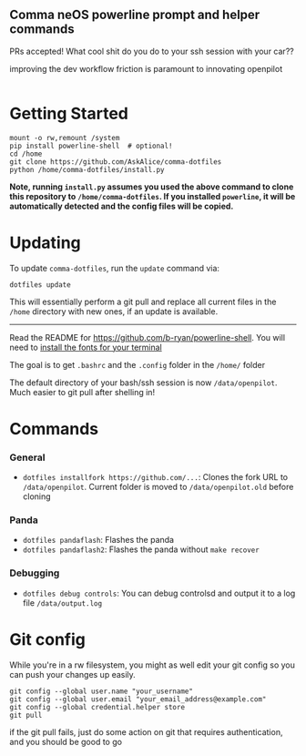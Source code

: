 ## Comma neOS powerline prompt and helper commands

PRs accepted! What cool shit do you do to your ssh session with your car??

improving the dev workflow friction is paramount to innovating openpilot

<img src="https://emu.bz/xmf" alt="" />

# Getting Started
```
mount -o rw,remount /system
pip install powerline-shell  # optional!
cd /home
git clone https://github.com/AskAlice/comma-dotfiles
python /home/comma-dotfiles/install.py
```
**Note, running `install.py` assumes you used the above command to clone this repository to `/home/comma-dotfiles`. If you installed `powerline`, it will be automatically detected and the config files will be copied.**

# Updating
To update `comma-dotfiles`, run the `update` command via:
```
dotfiles update
```
This will essentially perform a git pull and replace all current files in the `/home` directory with new ones, if an update is available.

---
Read the README for https://github.com/b-ryan/powerline-shell. You will need to [install the fonts for your terminal](https://github.com/powerline/fonts)

The goal is to get `.bashrc` and the `.config` folder in the `/home/` folder

The default directory of your bash/ssh session is now `/data/openpilot`. Much easier to git pull after shelling in!

# Commands
### General
- `dotfiles installfork https://github.com/...`: Clones the fork URL to `/data/openpilot`. Current folder is moved to `/data/openpilot.old` before cloning

### Panda
- `dotfiles pandaflash`: Flashes the panda
- `dotfiles pandaflash2`: Flashes the panda without `make recover`

### Debugging
- `dotfiles debug controls`: You can debug controlsd and output it to a log file `/data/output.log`

# Git config
While you're in a rw filesystem, you might as well edit your git config so you can push your changes up easily.
```
git config --global user.name "your_username"
git config --global user.email "your_email_address@example.com"
git config --global credential.helper store
git pull
```
if the git pull fails, just do some action on git that requires authentication, and you should be good to go
